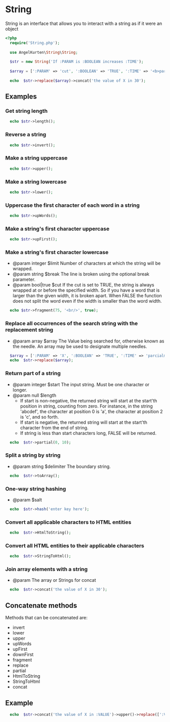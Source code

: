**String**
=========
String is an interface that allows you to interact with a string as if it were an object

```php
<?php
  require('String.php');
  
  use AngelKurten\String\String;
  
  $str = new String('If :PARAM is :BOOLEAN increases :TIME');
  
  $array = [':PARAM' => 'cut', ':BOOLEAN' => 'TRUE', ':TIME' => '<b>partially</b>'];
  
  echo  $str->replace($array)->concat('the value of X in 30');
```

**Examples**
------------

### Get string length

```php 
  echo $str->length();
```

### Reverse a string
```php
  echo $str->invert();
```

### Make a string uppercase
```php
  echo $str->upper();
```

### Make a string lowercase
```php
  echo $str->lower();
```

### Uppercase the first character of each word in a string
```php
  echo $str->upWords();
```

### Make a string's first character uppercase
```php
  echo $str->upFirst();
```

### Make a string's first character lowercase
* @param integer $limit Number of characters at which the string will be wrapped.
* @param string $break The line is broken using the optional break parameter.
* @param bool|true $cut If the cut is set to TRUE, the string is always wrapped at or before the specified width. So if you have a word that is larger than the given width, it is broken apart. When FALSE the function does not split the word even if the width is smaller than the word width.
```php
  echo $str->fragment(75, '<br/>', true);
```

### Replace all occurrences of the search string with the replacement string
* @param array $array The Value being searched for, otherwise known as the needle. An array may be used to designate multiple needles.

```php
  $array = [':PARAM' => 'X', ':BOOLEAN' => 'TRUE', ':TIME' => 'parcialmente'];
  echo  $str->replace($array);
```

### Return part of a string

* @param integer $start The input string. Must be one character or longer.
* @param null $length  
  * If start is non-negative, the returned string will start at the start'th position in string, counting from zero. For instance, in the string 'abcdef', the character at position 0 is 'a', the character at position 2 is 'c', and so forth.        
  *  If start is negative, the returned string will start at the start'th character from the end of string.
  * If string is less than start characters long, FALSE will be returned.

```php
  echo  $str->partial(0, 10);
```

### Split a string by string

* @param string $delimiter The boundary string.

```php
  echo  $str->toArray();
```

### One-way string hashing

* @param $salt

```php
  echo  $str->hash('enter key here');
```

### Convert all applicable characters to HTML entities

```php
  echo  $str->HtmlToString();
```

### Convert all HTML entities to their applicable characters

```php
  echo  $str->StringToHtml();
```

### Join array elements with a string

* @param The array or Strings for concat

```php
  echo  $str->concat('the value of X in 30');
```

**Concatenate methods**
------------

Methods that can be concatenated are: 

 - invert
 - lower
 - upper
 - upWords
 - upFirst
 - downFirst
 - fragment
 - replace
 - partial
 - HtmlToString
 - StringToHtml
 - concat

**Example**
------------
```php
  echo  $str->concat('the value of X in :VALUE')->upper()->replace([':VALUE' => '100']);
```
